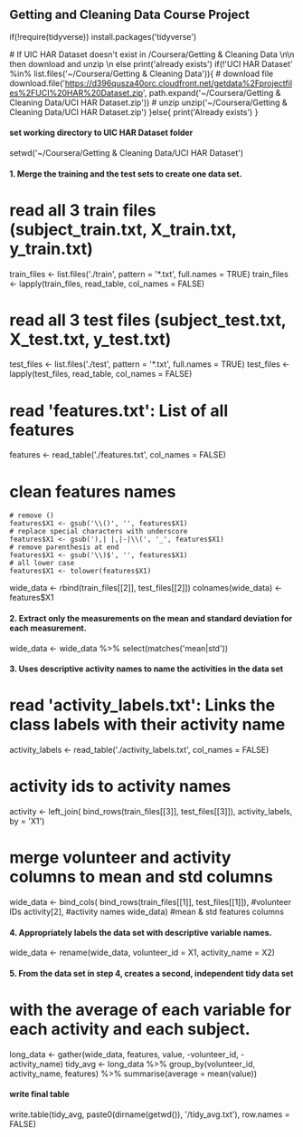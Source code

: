 ## Getting and Cleaning Data Course Project

if(!require(tidyverse)) install.packages('tidyverse')

\# If UIC HAR Dataset doesn't exist in /Coursera/Getting & Cleaning Data 
\n\n then download and unzip 
\n else print('already exists')
if(!'UCI HAR Dataset' %in% list.files('\~/Coursera/Getting & Cleaning Data')){
  \# download file
  download.file('https://d396qusza40orc.cloudfront.net/getdata%2Fprojectfiles%2FUCI%20HAR%20Dataset.zip',
                path.expand('~/Coursera/Getting & Cleaning Data/UCI HAR Dataset.zip'))
  \# unzip
  unzip('~/Coursera/Getting & Cleaning Data/UCI HAR Dataset.zip')
}else{
  print('Already exists')
}

#### set working directory to UIC HAR Dataset folder
setwd('~/Coursera/Getting & Cleaning Data/UCI HAR Dataset')

#### 1. Merge the training and the test sets to create one data set.

  # read all 3 train files (subject_train.txt, X_train.txt, y_train.txt)
  train_files <- list.files('./train', pattern = '*.txt',
                            full.names = TRUE)
  train_files <- lapply(train_files, read_table, col_names = FALSE)
  
  # read all 3 test files (subject_test.txt, X_test.txt, y_test.txt)
  test_files <- list.files('./test', pattern = '*.txt',
                            full.names = TRUE)
  test_files <- lapply(test_files, read_table, col_names = FALSE)
  
  # read 'features.txt': List of all features
  features <- read_table('./features.txt', col_names = FALSE)
  # clean features names
    # remove ()
    features$X1 <- gsub('\\()', '', features$X1)
    # replace special characters with underscore
    features$X1 <- gsub('),| |,|-|\\(', '_', features$X1)
    # remove parenthesis at end
    features$X1 <- gsub('\\)$', '', features$X1)
    # all lower case
    features$X1 <- tolower(features$X1)

wide_data <- rbind(train_files[[2]], test_files[[2]])
colnames(wide_data) <- features$X1

#### 2. Extract only the measurements on the mean and standard deviation for each measurement.
wide_data <- wide_data %>% select(matches('mean|std'))

#### 3. Uses descriptive activity names to name the activities in the data set

  # read 'activity_labels.txt': Links the class labels with their activity name
  activity_labels <- read_table('./activity_labels.txt',
                                col_names =  FALSE)
  
  # activity ids to activity names
  activity <- left_join(
    bind_rows(train_files[[3]], test_files[[3]]), 
    activity_labels, 
    by = 'X1')
  
  # merge volunteer and activity columns to mean and std columns
  wide_data <- bind_cols(
    bind_rows(train_files[[1]], test_files[[1]]), #volunteer IDs
    activity[2], #activity names
    wide_data) #mean & std features columns
  
#### 4. Appropriately labels the data set with descriptive variable names.
wide_data <- rename(wide_data, volunteer_id = X1, activity_name = X2)

#### 5. From the data set in step 4, creates a second, independent tidy data set 
# with the average of each variable for each activity and each subject.
long_data <- gather(wide_data, features, value, -volunteer_id, -activity_name)
tidy_avg <- long_data %>% 
  group_by(volunteer_id, activity_name, features) %>% 
  summarise(average = mean(value))

#### write final table
write.table(tidy_avg, 
            paste0(dirname(getwd()), '/tidy_avg.txt'), 
            row.names = FALSE)
